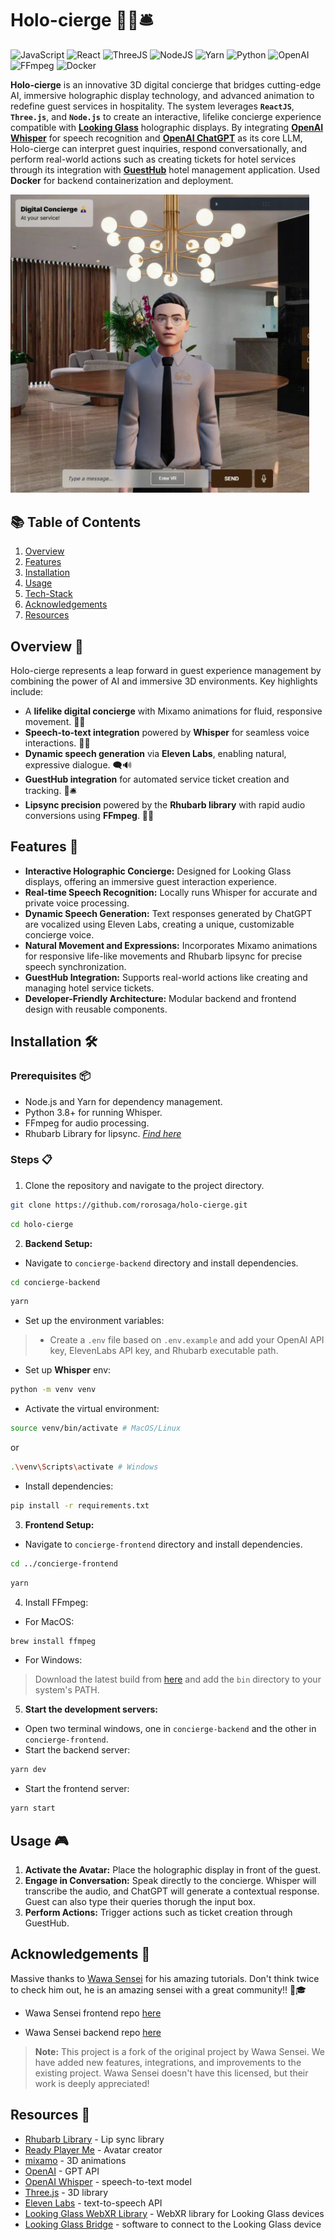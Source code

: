 # Holo-cierge 👨‍💼🛎️

<p>
    <img alt="JavaScript" src="https://img.shields.io/badge/javascript-%23323330.svg?style=for-the-badge&logo=javascript&logoColor=%23F7DF1E" />
    <img alt="React" src="https://img.shields.io/badge/React-20232A?style=for-the-badge&logo=react&logoColor=61DAFB" />
    <img alt="ThreeJS" src="https://img.shields.io/badge/ThreeJs-black?style=for-the-badge&logo=three.js&logoColor=white" />
    <img alt="NodeJS" src="https://img.shields.io/badge/Node%20js-339933?style=for-the-badge&logo=nodedotjs&logoColor=white" />
    <img alt="Yarn" src="https://img.shields.io/badge/Yarn-2C8EBB?style=for-the-badge&logo=yarn&logoColor=white" />
    <img alt="Python" src="https://img.shields.io/badge/Python-3776AB?style=for-the-badge&logo=python&logoColor=yellow" />
    <img alt="OpenAI" src="https://img.shields.io/badge/ChatGPT-74aa9c?style=for-the-badge&logo=openai&logoColor=white" />
    <img alt="FFmpeg" src="https://shields.io/badge/FFmpeg-%23171717.svg?logo=ffmpeg&style=for-the-badge&labelColor=171717&logoColor=5cb85c" />
    <img alt="Docker" src="https://img.shields.io/badge/docker-%230db7ed.svg?style=for-the-badge&logo=docker&logoColor=white" />
</p>

**Holo-cierge** is an innovative 3D digital concierge that bridges cutting-edge AI, immersive holographic display technology, and advanced animation to redefine guest services in hospitality. The system leverages **`ReactJS`**, **`Three.js`**, and **`Node.js`** to create an interactive, lifelike concierge experience compatible with [**Looking Glass**](https://lookingglassfactory.com/) holographic displays. By integrating [**OpenAI Whisper**](https://github.com/openai/whisper) for speech recognition and [**OpenAI ChatGPT**](https://openai.com/index/chatgpt/) as its core LLM, Holo-cierge can interpret guest inquiries, respond conversationally, and perform real-world actions such as creating tickets for hotel services through its integration with [**GuestHub**](https://guesthub.io/) hotel management application. Used **Docker** for backend containerization and deployment.

<p>
    <img src="media/demo2.gif" alt="drawing" width="477.5"/>
</p>

## 📚 **Table of Contents**
1. [Overview](#overview)
2. [Features](#features)
3. [Installation](#installation)
4. [Usage](#usage)
5. [Tech-Stack](#tech-stack)
6. [Acknowledgements](#acknowledgements)
7. [Resources](#resources)

## Overview 🌠

Holo-cierge represents a leap forward in guest experience management by combining the power of AI and immersive 3D environments. Key highlights include:

- A **lifelike digital concierge** with Mixamo animations for fluid, responsive movement. 💃🤖
- **Speech-to-text integration** powered by **Whisper** for seamless voice interactions. 🎤📝
- **Dynamic speech generation** via **Eleven Labs**, enabling natural, expressive dialogue. 🗨️🔊
- **GuestHub integration** for automated service ticket creation and tracking. 🏨🛎️  
- **Lipsync precision** powered by the **Rhubarb library** with rapid audio conversions using **FFmpeg**. 🎥🎶

## Features 🚀

- **Interactive Holographic Concierge:** Designed for Looking Glass displays, offering an immersive guest interaction experience.
- **Real-time Speech Recognition:** Locally runs Whisper for accurate and private voice processing.
- **Dynamic Speech Generation:** Text responses generated by ChatGPT are vocalized using Eleven Labs, creating a unique, customizable concierge voice.
- **Natural Movement and Expressions:** Incorporates Mixamo animations for responsive life-like movements and Rhubarb lipsync for precise speech synchronization.
- **GuestHub Integration:** Supports real-world actions like creating and managing hotel service tickets.
- **Developer-Friendly Architecture:** Modular backend and frontend design with reusable components.

## Installation 🛠️

### Prerequisites 📦

- Node.js and Yarn for dependency management.
- Python 3.8+ for running Whisper.
- FFmpeg for audio processing.
- Rhubarb Library for lipsync. [*Find here*](https://github.com/DanielSWolf/rhubarb-lip-sync)

### Steps 📋

1. Clone the repository and navigate to the project directory.

```bash
git clone https://github.com/rorosaga/holo-cierge.git
```
```bash
cd holo-cierge
```

2. **Backend Setup:**

- Navigate to `concierge-backend` directory and install dependencies.

```bash
cd concierge-backend
```
```bash
yarn
```

- Set up the environment variables:
>- Create a `.env` file based on `.env.example` and add your OpenAI API key, ElevenLabs API key, and Rhubarb executable path.

- Set up **Whisper** env:
```bash
python -m venv venv
```
- Activate the virtual environment:
```bash
source venv/bin/activate # MacOS/Linux
```
or
```bash
.\venv\Scripts\activate # Windows
```
- Install dependencies:
```bash
pip install -r requirements.txt
```

3. **Frontend Setup:**
- Navigate to `concierge-frontend` directory and install dependencies.

```bash
cd ../concierge-frontend
```
```bash
yarn
```

4. Install FFmpeg:
- For MacOS:
```bash
brew install ffmpeg
```
- For Windows:
> Download the latest build from [here](https://ffmpeg.org/download.html) and add the `bin` directory to your system's PATH.

5. **Start the development servers:**
- Open two terminal windows, one in `concierge-backend` and the other in `concierge-frontend`.
- Start the backend server:
```bash
yarn dev
```
- Start the frontend server:
```bash
yarn start
```

## Usage 🎮

1. **Activate the Avatar:** Place the holographic display in front of the guest.
2. **Engage in Conversation:** Speak directly to the concierge. Whisper will transcribe the audio, and ChatGPT will generate a contextual response. Guest can also type their queries thorugh the input box.
3. **Perform Actions:** Trigger actions such as ticket creation through GuestHub.


## Acknowledgements 🙌

Massive thanks to [Wawa Sensei](https://www.youtube.com/@WawaSensei) for his amazing tutorials. Don't think twice to check him out, he is an amazing sensei with a great community!! 🥋🎓

- Wawa Sensei frontend repo [here](https://github.com/wass08/r3f-virtual-girlfriend-frontend)

- Wawa Sensei backend repo [here](https://github.com/wass08/r3f-virtual-girlfriend-backend)

> **Note:** This project is a fork of the original project by Wawa Sensei. We have added new features, integrations, and improvements to the existing project. Wawa Sensei doesn't have this licensed, but their work is deeply appreciated!

## Resources 🧾

- [Rhubarb Library](https://github.com/DanielSWolf/rhubarb-lip-sync) - Lip sync library
- [Ready Player Me](https://readyplayer.me/) - Avatar creator
- [mixamo](https://www.mixamo.com/) - 3D animations
- [OpenAI](https://platform.openai.com/) - GPT API
- [OpenAI Whisper](https://github.com/openai/whisper) - speech-to-text model
- [Three.js](https://threejs.org/) - 3D library
- [Eleven Labs](https://elevenlabs.io/) - text-to-speech API
- [Looking Glass WebXR Library](https://github.com/Looking-Glass/looking-glass-webxr) - WebXR library for Looking Glass devices
- [Looking Glass Bridge](https://lookingglassfactory.com/software/looking-glass-bridge) - software to connect to the Looking Glass device
